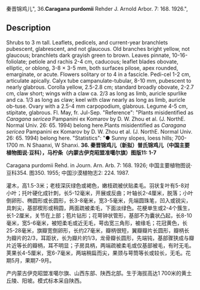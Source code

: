 秦晋锦鸡儿",
36.**Caragana purdomii** Rehder J. Arnold Arbor. 7: 168. 1926.",

## Description
Shrubs to 3 m tall. Leaflets, pedicels, and current-year branchlets pubescent, glabrescent, and not glaucous. Old branches bright yellow, not glaucous; branchlets dark grayish green to brown. Leaves pinnate, 10-16-foliolate; petiole and rachis 2-4 cm, caducous; leaflet blades obovate, elliptic, or oblong, 3-8 × 3-5 mm, both surfaces pilose, apex rounded, emarginate, or acute. Flowers solitary or to 4 in a fascicle. Pedi-cel 1-2 cm, articulate apically. Calyx tube campanulate-tubular, 8-10 mm, pubescent to nearly glabrous. Corolla yellow, 2.5-2.8 cm; standard broadly obovate, 2-2.7 cm, claw short; wings with a claw ca. 2/3 as long as limb, auricle spurlike and ca. 1/3 as long as claw; keel with claw nearly as long as limb, auricle ob-tuse. Ovary with a 2.5-4 mm carpopodium, glabrous. Legume 4-5 cm, stipitate, glabrous. Fl. May, fr. Jul-Sep.
  "Reference": "Plants misidentified as *Caragana sericea* Pampanini ex Komarov by D. W. Zhou et al. (J. NorthE. Normal Univ. 26: 65. 1994) belong here.Plants misidentified as *Caragana sericea* Pampanini ex Komarov by D. W. Zhou et al. (J. NorthE. Normal Univ. 26: 65. 1994) belong here.
  "Statistics": "● Sunny slopes, loess hills; 700-1700 m. N Shaanxi, W Shanxi.
**36. 秦晋锦鸡儿（新拟）普氏锦鸡儿（中国主要植物图说·豆科），马柠条（内蒙古伊克昭盟准噶尔旗）图版11: 1-7**

Caragana purdomii Rehd. in Journ. Arn. Arb. 7: 168. 1926; 中国主要植物图说·豆科354. 图350. 1955; 中国沙漠植物志2: 224. 1987.

灌木，高1.5-3米；老枝深灰绿色或褐色，嫩枝疏被伏贴柔毛。羽状复叶有5-8对小叶；托叶硬化成针刺，长5-12毫米，开展或反曲；叶轴长2-4厘米，脱落；小叶倒卵形、椭圆形或长圆形，长3-8毫米，宽3-5毫米，先端圆珠笔，凹入或锐尖，具刺尖，基部楔形或稍圆，两面疏被柔毛，下面淡绿色。花梗单生或2-4个簇生，长1-2厘米，关节在上部；苞片钻形；花萼钟状管形，基部不为囊状凸起，长8-10毫米，宽5-6毫米，被短柔毛或近无毛，萼齿宽三角形，被缘毛；花冠黄色，长25-28毫米，旗瓣宽倒卵形，长约27毫米，瓣柄很短，翼瓣瓣片长圆形，瓣柄长为瓣片的2/3，耳距状，长为瓣片的1/3，龙骨瓣长圆形，先端钝，基部骤狭成与瓣片近等长的瓣柄，耳不明显；子房具柄，两端疏被柔毛或仅基部被毛，有时无毛。荚果长4-5厘米，宽6-7毫米，两端稍扁而尖，果颈与萼筒等长或较长，无毛。花期5月，果期7-9月。

产内蒙古伊克昭盟准噶尔旗、山西东部、陕西北部。生于海拔高达1 700米的黄土丘陵、阳坡。模式标本采自陕西。
